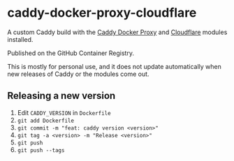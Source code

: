 # caddy-docker-proxy-cloudflare

A custom Caddy build with the [Caddy Docker Proxy](https://github.com/lucaslorentz/caddy-docker-proxy) and [Cloudflare](https://github.com/caddy-dns/cloudflare) modules installed.

Published on the GitHub Container Registry.

This is mostly for personal use, and it does not update automatically when new releases of Caddy or the modules come out.

## Releasing a new version
1. Edit `CADDY_VERSION` in `Dockerfile`
2. `git add Dockerfile`
3. `git commit -m "feat: caddy version <version>"`
4. `git tag -a <version> -m "Release <version>"`
5. `git push`
6. `git push --tags`
